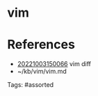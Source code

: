 # vim

# References
- [20221003150066](/zet/20221003150066/) vim diff
- ~/kb/vim/vim.md

Tags:
    #assorted


